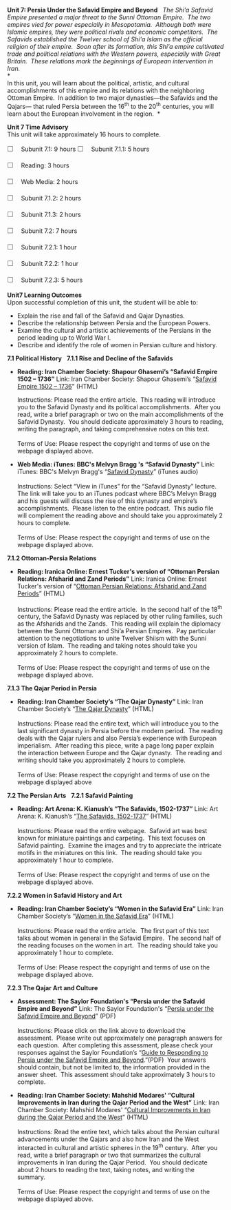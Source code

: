 **Unit 7: Persia Under the Safavid Empire and Beyond** <span
id="7"></span> 
*The Shi’a Safavid Empire presented a major threat to the Sunni Ottoman
Empire.  The two empires vied for power especially in Mesopotamia. 
Although both were Islamic empires, they were political rivals and
economic competitors.  The Safavids established the Twelver school of
Shi'a Islam as the official religion of their empire.  Soon after its
formation, this Shi’a empire cultivated trade and political relations
with the Western powers, especially with Great Britain.  These relations
mark the beginnings of European intervention in Iran.*  
 *             
 In this unit, you will learn about the political, artistic, and
cultural accomplishments of this empire and its relations with the
neighboring Ottoman Empire.  In addition to two major dynasties—the
Safavids and the Qajars— that ruled Persia between the 16<sup>th</sup>
to the 20<sup>th</sup> centuries, you will learn about the European
involvement in the region.  *

**Unit 7 Time Advisory**  
This unit will take approximately 16 hours to complete.  
  
 <span
style="color: rgb(85, 85, 85); font-family: 'Myriad Pro', 'Gill Sans', 'Gill Sans MT', Calibri, sans-serif; font-size: 16px; line-height: 24px; text-align: left; -webkit-text-size-adjust: none; ">☐
   </span>Subunit 7.1: 9 hours
<span
style="color: rgb(85, 85, 85); font-family: 'Myriad Pro', 'Gill Sans', 'Gill Sans MT', Calibri, sans-serif; font-size: 16px; line-height: 24px; text-align: left; -webkit-text-size-adjust: none; ">☐
   </span>Subunit 7.1.1: 5 hours

<span
style="color: rgb(85, 85, 85); font-family: 'Myriad Pro', 'Gill Sans', 'Gill Sans MT', Calibri, sans-serif; font-size: 16px; line-height: 24px; text-align: left; -webkit-text-size-adjust: none; ">☐
   </span>Reading: 3 hours  
  
 <span
style="color: rgb(85, 85, 85); font-family: 'Myriad Pro', 'Gill Sans', 'Gill Sans MT', Calibri, sans-serif; font-size: 16px; line-height: 24px; text-align: left; -webkit-text-size-adjust: none; ">☐
   </span>Web Media: 2 hours

<span
style="color: rgb(85, 85, 85); font-family: 'Myriad Pro', 'Gill Sans', 'Gill Sans MT', Calibri, sans-serif; font-size: 16px; line-height: 24px; text-align: left; -webkit-text-size-adjust: none; ">☐
   </span>Subunit 7.1.2: 2 hours  
  
 <span
style="color: rgb(85, 85, 85); font-family: 'Myriad Pro', 'Gill Sans', 'Gill Sans MT', Calibri, sans-serif; font-size: 16px; line-height: 24px; text-align: left; -webkit-text-size-adjust: none; ">☐
   </span>Subunit 7.1.3: 2 hours

<span
style="color: rgb(85, 85, 85); font-family: 'Myriad Pro', 'Gill Sans', 'Gill Sans MT', Calibri, sans-serif; font-size: 16px; line-height: 24px; text-align: left; -webkit-text-size-adjust: none; ">☐
   </span>Subunit 7.2: 7 hours

<span
style="color: rgb(85, 85, 85); font-family: 'Myriad Pro', 'Gill Sans', 'Gill Sans MT', Calibri, sans-serif; font-size: 16px; line-height: 24px; text-align: left; -webkit-text-size-adjust: none; ">☐
   </span>Subunit 7.2.1: 1 hour  
  
 <span
style="color: rgb(85, 85, 85); font-family: 'Myriad Pro', 'Gill Sans', 'Gill Sans MT', Calibri, sans-serif; font-size: 16px; line-height: 24px; text-align: left; -webkit-text-size-adjust: none; ">☐
   </span>Subunit 7.2.2: 1 hour  
  
 <span
style="color: rgb(85, 85, 85); font-family: 'Myriad Pro', 'Gill Sans', 'Gill Sans MT', Calibri, sans-serif; font-size: 16px; line-height: 24px; text-align: left; -webkit-text-size-adjust: none; ">☐
   </span>Subunit 7.2.3: 5 hours

**Unit7 Learning Outcomes**  
Upon successful completion of this unit, the student will be able to:  
-   Explain the rise and fall of the Safavid and Qajar Dynasties.
-   Describe the relationship between Persia and the European Powers.
-   Examine the cultural and artistic achievements of the Persians in
    the period leading up to World War I.
-   Describe and identify the role of women in Persian culture and
    history.

**7.1 Political History** <span id="7.1"></span> 
**7.1.1 Rise and Decline of the Safavids** <span id="7.1.1"></span> 
-   **Reading: Iran Chamber Society: Shapour Ghasemi’s “Safavid Empire
    1502 – 1736”**
    Link: Iran Chamber Society: Shapour Ghasemi’s “[Safavid Empire 1502
    – 1736](http://www.iranchamber.com/history/safavids/safavids.php)”
    (HTML)  
      
     Instructions: Please read the entire article.  This reading will
    introduce you to the Safavid Dynasty and its political
    accomplishments.  After you read, write a brief paragraph or two on
    the main accomplishments of the Safavid Dynasty.  You should
    dedicate approximately 3 hours to reading, writing the paragraph,
    and taking comprehensive notes on this text.  
        
     Terms of Use: Please respect the copyright and terms of use on the
    webpage displayed above.

-   **Web Media: iTunes: BBC's Melvyn Bragg 's “Safavid Dynasty”**
    Link: iTunes: BBC's Melvyn Bragg's “[Safavid
    Dynasty](http://itunes.apple.com/us/podcast/iot-safavid-dynasty-12-jan-12/id73330895?i=109374097)”
    (iTunes audio)  
        
     Instructions: Select “View in iTunes” for the “Safavid Dynasty”
    lecture.  The link will take you to an iTunes podcast where BBC’s
    Melvyn Bragg and his guests will discuss the rise of this dynasty
    and empire’s accomplishments.  Please listen to the entire podcast. 
    This audio file will complement the reading above and should take
    you approximately 2 hours to complete.   
        
     Terms of Use: Please respect the copyright and terms of use on the
    webpage displayed above.

**7.1.2 Ottoman-Persia Relations** <span id="7.1.2"></span> 
-   **Reading: Iranica Online: Ernest Tucker's version of “Ottoman
    Persian Relations: Afsharid and Zand Periods”**
    Link: Iranica Online: Ernest Tucker's version of “[Ottoman Persian
    Relations: Afsharid and Zand
    Periods](http://www.iranicaonline.org/articles/ottoman-persian-relations-ii-afsharid-and-zand-periods)”
    (HTML)  
        
     Instructions: Please read the entire article.  In the second half
    of the 18<sup>th</sup> century, the Safavid Dynasty was replaced by
    other ruling families, such as the Afsharids and the Zands.  This
    reading will explain the diplomacy between the Sunni Ottoman and
    Shi’a Persian Empires.  Pay particular attention to the negotiations
    to unite Twelver Shiism with the Sunni version of Islam.  The
    reading and taking notes should take you approximately 2 hours to
    complete.  
        
     Terms of Use: Please respect the copyright and terms of use on the
    webpage displayed above.

**7.1.3 The Qajar Period in Persia** <span id="7.1.3"></span> 
-   **Reading: Iran Chamber Society’s “The Qajar Dynasty”**
    Link: Iran Chamber Society’s “[The Qajar
    Dynasty](http://www.iranchamber.com/history/qajar/qajar.php)”
    (HTML)  
        
     Instructions: Please read the entire text, which will introduce you
    to the last significant dynasty in Persia before the modern period. 
    The reading deals with the Qajar rulers and also Persia’s experience
    with European imperialism.  After reading this piece, write a page
    long paper explain the interaction between Europe and the Qajar
    dynasty.  The reading and writing should take you approximately 2
    hours to complete.  
        
     Terms of Use: Please respect the copyright and terms of use on the
    webpage displayed above

**7.2 The Persian Arts** <span id="7.2"></span> 
**7.2.1 Safavid Painting** <span id="7.2.1"></span> 
-   **Reading: Art Arena: K. Kianush’s “The Safavids, 1502-1737”**
    Link: Art Arena: K. Kianush’s “[The Safavids,
    1502-1737](http://www.art-arena.com/safavidart.htm)” (HTML)  
        
     Instructions: Please read the entire webpage.  Safavid art was best
    known for miniature paintings and carpeting.  This text focuses on
    Safavid painting.  Examine the images and try to appreciate the
    intricate motifs in the miniatures on this link.  The reading should
    take you approximately 1 hour to complete.  
        
     Terms of Use: Please respect the copyright and terms of use on the
    webpage displayed above.

**7.2.2 Women in Safavid History and Art** <span id="7.2.2"></span> 
-   **Reading: Iran Chamber Society’s “Women in the Safavid Era”**
    Link: Iran Chamber Society’s “[Women in the Safavid
    Era](http://www.iranchamber.com/history/articles/women_safavid_era.php)”
    (HTML)  
        
     Instructions: Please read the entire article.  The first part of
    this text talks about women in general in the Safavid Empire.  The
    second half of the reading focuses on the women in art.  The reading
    should take you approximately 1 hour to complete.  
        
     Terms of Use: Please respect the copyright and terms of use on the
    webpage displayed above.

**7.2.3 The Qajar Art and Culture** <span id="7.2.3"></span> 
-   **Assessment: The Saylor Foundation's “Persia under the Safavid
    Empire and Beyond”**
    Link: The Saylor Foundation's “[Persia under the Safavid Empire and
    Beyond](https://resources.saylor.org/wwwresources/archived/site/wp-content/uploads/2012/04/HIST231-Unit-7-Persia-under-the-Safavid-Empire-and-Beyond-FINAL.pdf)”
    (PDF)  
        
     Instructions: Please click on the link above to download the
    assessment.  Please write out approximately one paragraph answers
    for each question.  After completing this assessment, please check
    your responses against the Saylor Foundation’s “[Guide to Responding
    to Persia under the Safavid Empire and
    Beyond](https://resources.saylor.org/wwwresources/archived/site/wp-content/uploads/2012/04/HIST231-Unit-7-Guide-to-Responding-to-Persia-under-the-Safavid-Empire-and-Beyond-FINAL.pdf).”(PDF) 
    Your answers should contain, but not be limited to, the information
    provided in the answer sheet.  This assessment should take
    approximately 3 hours to complete.

-   **Reading: Iran Chamber Society: Mahshid Modares' “Cultural
    Improvements in Iran during the Qajar Period and the West”**
    Link: Iran Chamber Society: Mahshid Modares' “[Cultural Improvements
    in Iran during the Qajar Period and the
    West](http://www.iranchamber.com/culture/articles/cultural_improvements_iran_qajar.php)”
    (HTML)  
        
     Instructions: Read the entire text, which talks about the Persian
    cultural advancements under the Qajars and also how Iran and the
    West interacted in cultural and artistic spheres in the
    19<sup>th</sup> century.  After you read, write a brief paragraph or
    two that summarizes the cultural improvements in Iran during the
    Qajar Period.  You should dedicate about 2 hours to reading the
    text, taking notes, and writing the summary.  
        
     Terms of Use: Please respect the copyright and terms of use on the
    webpage displayed above.


